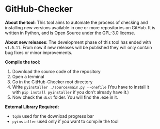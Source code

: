 # GitHub-Checker
**About the tool:** This tool aims to automate the process of checking and installing new versions available in one or more repositories on GitHub.
It is written in Python, and is Open Source under the GPL-3.0 license.

**About new releases:** The development phase of this tool has ended with `v1.0.11`. From now if new releases will be published they will only contain bug fixes or minor improvements.

**Compile the tool:**
1. Download the source code of the repository
2. Open a terminal
3. Go in the GitHub-Checker root directory
4. Write `pyinstaller ./source/main.py --onefile` (You have to install it with `pip install pyinstaller` if you don't already have it.)
5. Now check the `dist` folder. You will find the .exe in it.

**External Library Required:**
* `tqdm` used for the download progress bar
* `pyinstaller` used only if you want to compile the tool
